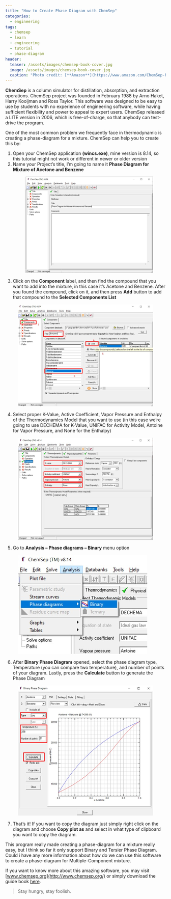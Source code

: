 ```yaml
---
title: "How to Create Phase Diagram with ChemSep"
categories:
  - engineering
tags:
  - chemsep
  - learn
  - engineering
  - tutorial
  - phase-diagram
header:
  teaser: /assets/images/chemsep-book-cover.jpg
  image: /assets/images/chemsep-book-cover.jpg
  caption: "Photo credit: [**Amazon**](https://www.amazon.com/ChemSep-book-Ross-Taylor/dp/3831110689)"
---
```

  
**ChemSep** is a column simulator for distillation, absorption, and extraction operations. ChemSep project was founded in February 1988 by Arno Haket, Harry Kooijman and Ross Taylor. This software was designed to be easy to use by students with no experience of engineering software, while having sufficient flexibility and power to appeal to expert users. ChemSep released a LITE version in 2006, which is free-of-charge, so that anybody can test-drive the program.  
  
One of the most common problem we frequently face in thermodynamic is creating a phase-diagram for a mixture. ChemSep can help you to create this by:  
  
1. Open your ChemSep application **(wincs.exe)**, mine version is 8.14, so this tutorial might not work or different in newer or older version  
2. Name your Project’s title, I’m going to name it **Phase Diagram for Mixture of Acetone and Benzene**<figure><a href="\assets\images\phase-diagram-chemsep-1.jpg"><img src="\assets\images\phase-diagram-chemsep-1.jpg"></a></figure>  
3. Click on the **Component** label, and then find the compound that you want to add into the mixture, in this case it’s Acetone and Benzene. After you found the compound, click on it, and then press **Add** button to add that compound to the **Selected Components List**  

<figure>
	<a href="\assets\images\phase-diagram-chemsep-2.jpg"><img src="\assets\images\phase-diagram-chemsep-2.jpg"></a>
</figure>

4. Select proper K-Value, Active Coefficient, Vapor Pressure and Enthalpy of the Thermodynamics Model that you want to use (in this case we’re going to use DECHEMA for K-Value, UNIFAC for Activity Model, Antoine for Vapor Pressure, and None for the Enthalpy)  

<figure>
	<a href="\assets\images\phase-diagram-chemsep-3.jpg"><img src="\assets\images\phase-diagram-chemsep-3.jpg"></a>
</figure>

5. Go to **Analysis – Phase diagrams – Binary** menu option  

<figure>
	<a href="\assets\images\phase-diagram-chemsep-4.jpg"><img src="\assets\images\phase-diagram-chemsep-4.jpg"></a>
</figure>

6. After **Binary Phase Diagram** opened, select the phase diagram type, Temperature (you can compare two temperature), and number of points of your diagram. Lastly, press the **Calculate** button to generate the Phase Diagram  

<figure>
	<a href="\assets\images\phase-diagram-chemsep-5.jpg"><img src="\assets\images\phase-diagram-chemsep-5.jpg"></a>
</figure>

7. That’s it! If you want to copy the diagram just simply right click on the diagram and choose **Copy plot as** and select in what type of clipboard you want to copy the diagram.  

This program really made creating a phase-diagram for a mixture really easy, but I think so far it only support Binary and Tersier Phase Diagram. Could i have any more information about how do we can use this software to create a phase-diagram for Multiple-Component mixture.  

If you want to know more about this amazing software, you may visit [www.chemsep.org](http://www.chemsep.org/) or simply download the guide book [here](http://www.chemsep.org/book/docs/book2.pdf).  
  
> Stay hungry, stay foolish.